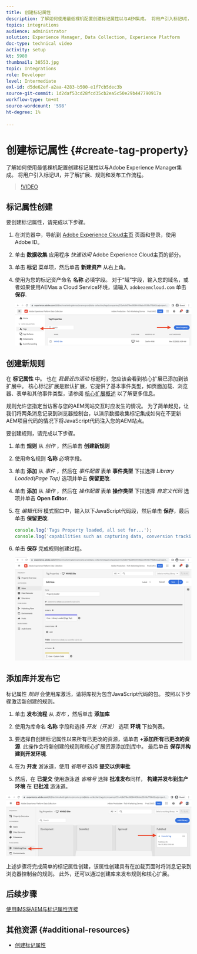 ```yaml
---
title: 创建标记属性
description: 了解如何使用最低裸机配置创建标记属性以与AEM集成。 将用户引入标记UI，并了解扩展、规则和发布工作流程。
topics: integrations
audience: administrator
solution: Experience Manager, Data Collection, Experience Platform
doc-type: technical video
activity: setup
kt: 5980
thumbnail: 38553.jpg
topic: Integrations
role: Developer
level: Intermediate
exl-id: d5de62ef-a2aa-4283-b500-e1f7cb5dec3b
source-git-commit: 1d2daf53cd28fcd35cb2ea5c50e29b447790917a
workflow-type: tm+mt
source-wordcount: '598'
ht-degree: 1%

---
```


# 创建标记属性 {#create-tag-property}

了解如何使用最低裸机配置创建标记属性以与Adobe Experience Manager集成。 将用户引入标记UI，并了解扩展、规则和发布工作流程。

>[!VIDEO](https://video.tv.adobe.com/v/38553?quality=12&learn=on)

## 标记属性创建

要创建标记属性，请完成以下步骤。

1. 在浏览器中，导航到 [Adobe Experience Cloud主页](https://experience.adobe.com/) 页面和登录，使用Adobe ID。

1. 单击 **数据收集** 应用程序 _快速访问_ Adobe Experience Cloud主页的部分。

1. 单击 **标记** 菜单项，然后单击 **新建资产** 从右上角。

1. 使用为您的标记资产命名 **名称** 必填字段。 对于“域”字段，输入您的域名，或者如果使用AEMas a Cloud Service环境，请输入 `adobeaemcloud.com` 单击 **保存**.

   ![标记属性](assets/tag-properties.png)

## 创建新规则

在 **标记属性** 中。 也在 _我最近的活动_ 标题时，您应该会看到核心扩展已添加到该扩展中。 核心标记扩展是默认扩展，它提供了基本事件类型，如页面加载、浏览器、表单和其他事件类型，请参阅 [核心扩展概述](https://experienceleague.adobe.com/docs/experience-platform/tags/extensions/client/core/overview.html) 以了解更多信息。

规则允许您指定当访客与您的AEM网站交互时应发生的情况。 为了简单起见，让我们将两条消息记录到浏览器控制台，以演示数据收集标记集成如何在不更新AEM项目代码的情况下将JavaScript代码注入您的AEM站点。

要创建规则，请完成以下步骤。

1. 单击 **规则** 从 _创作_ ，然后单击 **创建新规则**

1. 使用命名规则 **名称** 必填字段。

1. 单击 **添加** 从 _事件_ ，然后在 _事件配置_ 表单 **事件类型** 下拉选择 _Library Loaded(Page Top)_ 选项并单击 **保留更改**.

1. 单击 **添加** 从 _操作_ ，然后在 _操作配置_ 表单 **操作类型** 下拉选择 _自定义代码_ 选项并单击 **Open Editor**.

1. 在 _编辑代码_ 模式窗口中，输入以下JavaScript代码段，然后单击 **保存**，最后单击 **保留更改**.

   ```javascript
   console.log('Tags Property loaded, all set for...');
   console.log('capabilities such as capturing data, conversion tracking and delivering unique and personalized experiences');
   ```

1. 单击 **保存** 完成规则创建过程。

   ![新规则](assets/new-rule.png)

## 添加库并发布它

标记属性 _规则_ 会使用库激活，请将库视为包含JavaScript代码的包。 按照以下步骤激活新创建的规则。

1. 单击 **发布流程** 从 _发布_ ，然后单击 **添加库**

1. 使用为库命名 **名称** 字段和选择 _开发（开发）_ 选项 **环境** 下拉列表。

1. 要选择自创建标记属性以来所有已更改的资源，请单击 **+添加所有已更改的资源**. 此操作会将新创建的规则和核心扩展资源添加到库中。 最后单击 **保存并构建到开发环境**.

1. 在为 **开发** 游泳道，使用 _省略号_ 选择 **提交以供审批**

1. 然后，在 **已提交** 使用游泳道 _省略号_ 选择 **批准发布**&#x200B;同样， **构建并发布到生产环境** 在 **已批准** 游泳道。

![已发布的库](assets/published-library.png)


上述步骤将完成简单的标记属性创建，该属性创建具有在加载页面时将消息记录到浏览器控制台的规则。 此外，还可以通过创建库来发布规则和核心扩展。

## 后续步骤

[使用IMS将AEM与标记属性连接](connect-aem-tag-property-using-ims.md)


## 其他资源 {#additional-resources}

* [创建标记属性](https://experienceleague.adobe.com/docs/platform-learn/implement-in-websites/configure-tags/create-a-property.html)
